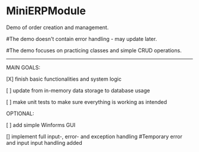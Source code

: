 # MiniERPModule
Demo of order creation and management.

  #The demo doesn't contain error handling - may update later.
  
  #The demo focuses on practicing classes and simple CRUD operations.

*************
  
MAIN GOALS:

  [X] finish basic functionalities and system logic
  
  [ ] update from in-memory data storage to database usage

  [ ] make unit tests to make sure everything is working as intended
  
OPTIONAL:

  [ ] add simple Winforms GUI
  
  [\] implement full input-, error- and exception handling
        #Temporary error and input input handling added
